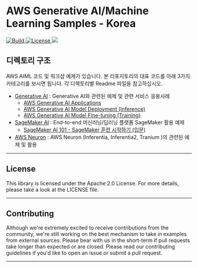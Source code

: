 # AWS Generative AI/Machine Learning Samples - Korea

<p align="left">
    <a href="https://github.com/aws-samples">
            <img alt="Build" src="https://img.shields.io/badge/Contribution-Welcome-blue">
    </a>
    <a href="https://github.com/aws-samples/aws-ai-ml-workshop-kr/blob/master/LICENSE">
        <img alt="License" src="https://img.shields.io/badge/LICENSE-MIT-green">
    </a>
    <a href="https://hits.seeyoufarm.com"><img src="https://hits.seeyoufarm.com/api/count/incr/badge.svg?url=https%3A%2F%2Fgithub.com%2Faws-samples%2Faws-ai-ml-workshop-kr&count_bg=%2379C83D&title_bg=%23555555&icon=&icon_color=%23E7E7E7&title=hits&edge_flat=false"/></a>
</p>

## 디렉토리 구조 

AWS AIML 코드 및 워크샵 예제가 있습니다.
본 리포지토리의 대표 코드를 아래 3가지 카테고리를 보시면 됩니다. 각 디렉토리별 Readme 파일을 참고하십시오.

- [Generative AI](https://github.com/aws-samples/aws-ai-ml-workshop-kr/tree/master/genai/aws-gen-ai-kr/20_applications) : Generative AI와 관련된 예제 및 관련 서비스 응용사례
    - [AWS Generative AI Applications](https://github.com/aws-samples/aws-ai-ml-workshop-kr/tree/master/genai/aws-gen-ai-kr/20_applications)
    - [AWS Generative AI Model Deployment (Inference)](https://github.com/aws-samples/aws-ai-ml-workshop-kr/tree/master/genai/aws-gen-ai-kr/40_inference)
    - [AWS Generative AI Model Fine-tuning (Training)](https://github.com/aws-samples/aws-ai-ml-workshop-kr/tree/master/genai/aws-gen-ai-kr/30_fine_tune)
- [SageMaker AI](sagemaker/Readme.md) : End-to-end 머신러닝/딥러닝 플랫폼 SageMaker 활용 예제
    - [SageMaker AI 101 - SageMaker 훈련 시작하기 (입문)](https://github.com/aws-samples/aws-ai-ml-workshop-kr/tree/master/sagemaker/01-sagemaker-101)
- [AWS Neuron](neuron/Readme.md) : AWS Neuron (Inferentia, Inferentia2, Tranium )의 관련된 예제 및 활용


---

## License
This library is licensed under the Apache 2.0 License. For more details, please take a look at the LICENSE file.

---

## Contributing
Although we're extremely excited to receive contributions from the community, we're still working on the best mechanism to take in examples from external sources. Please bear with us in the short-term if pull requests take longer than expected or are closed. Please read our contributing guidelines if you'd like to open an issue or submit a pull request.

---